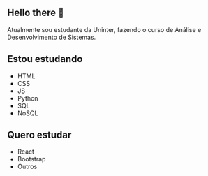 ## Hello there 👋

<!--
**gabrielpdmello/gabrielpdmello** is a ✨ _special_ ✨ repository because its `README.md` (this file) appears on your GitHub profile.
-->

Atualmente sou estudante da Uninter, fazendo o curso de Análise e Desenvolvimento de Sistemas. 

## Estou estudando
- HTML
- CSS
- JS
- Python
- SQL
- NoSQL

## Quero estudar
- React
- Bootstrap
- Outros
